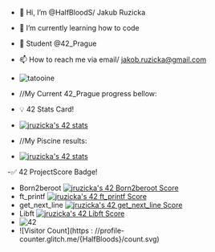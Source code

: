 - 👋 Hi, I’m @HalfBloodS/ Jakub Ruzicka
- 🌱 I’m currently learning how to code
- 💞️ Student @42_Prague
- 📫 How to reach me via email/ jakob.ruzicka@gmail.com
- ![tatooine](https://user-images.githubusercontent.com/97732201/229158652-7cffceb0-be36-47a6-80ff-d450b18c3300.png)

- //My Current 42_Prague progress bellow:
- 💡 42 Stats Card!
- [![jruzicka's 42 stats](https://badge42.vercel.app/api/v2/clfwmfpc2009708l8uyzil44h/stats?cursusId=21&coalitionId=314)](https://github.com/JaeSeoKim/badge42)
- //My Piscine results:
- [![jruzicka's 42 stats](https://badge42.vercel.app/api/v2/clfwmfpc2009708l8uyzil44h/stats?cursusId=9&coalitionId=286)](https://github.com/JaeSeoKim/badge42)

-✅ 42 ProjectScore Badge!

- Born2beroot [![jruzicka's 42 Born2beroot Score](https://badge42.vercel.app/api/v2/clfwmfpc2009708l8uyzil44h/project/2980792)](https://github.com/JaeSeoKim/badge42)
- ft_printf [![jruzicka's 42 ft_printf Score](https://badge42.vercel.app/api/v2/clfwmfpc2009708l8uyzil44h/project/2980793)](https://github.com/JaeSeoKim/badge42)
- get_next_line [![jruzicka's 42 get_next_line Score](https://badge42.vercel.app/api/v2/clfwmfpc2009708l8uyzil44h/project/2980795)](https://github.com/JaeSeoKim/badge42)
- Libft [![jruzicka's 42 Libft Score](https://badge42.vercel.app/api/v2/clfwmfpc2009708l8uyzil44h/project/2928868)](https://github.com/JaeSeoKim/badge42)
- ![42](https://user-images.githubusercontent.com/97732201/229158399-a5f7ecf0-2d41-498b-81a0-c435879dfe50.png)
- ![Visitor Count](https : //profile-counter.glitch.me/{HalfBloods}/count.svg)


<!---
HalfBloodS/HalfBloodS is a ✨ special ✨ repository because its `README.md` (this file) appears on your GitHub profile.
You can click the Preview link to take a look at your changes.
--->
